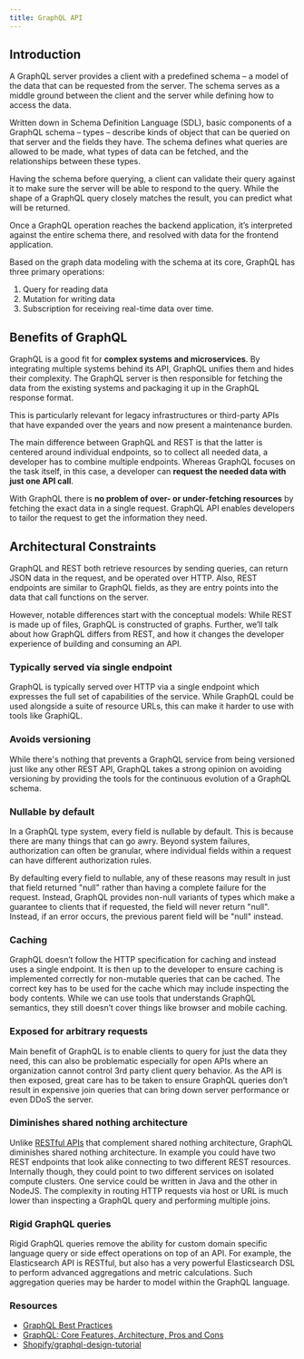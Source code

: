 ```yaml
---
title: GraphQL API
---
```


## Introduction

A GraphQL server provides a client with a predefined schema – a model of the data that can be requested from the server. The schema serves as a middle ground between the client and the server while defining how to access the data.

Written down in Schema Definition Language (SDL), basic components of a GraphQL schema – types – describe kinds of object that can be queried on that server and the fields they have. The schema defines what queries are allowed to be made, what types of data can be fetched, and the relationships between these types.

Having the schema before querying, a client can validate their query against it to make sure the server will be able to respond to the query. While the shape of a GraphQL query closely matches the result, you can predict what will be returned.

Once a GraphQL operation reaches the backend application, it’s interpreted against the entire schema there, and resolved with data for the frontend application.

Based on the graph data modeling with the schema at its core, GraphQL has three primary operations:

1. Query for reading data
2. Mutation for writing data
3. Subscription for receiving real-time data over time.

## Benefits of GraphQL

GraphQL is a good fit for **complex systems and microservices**. By integrating multiple systems behind its API, GraphQL unifies them and hides their complexity. The GraphQL server is then responsible for fetching the data from the existing systems and packaging it up in the GraphQL response format.

This is particularly relevant for legacy infrastructures or third-party APIs that have expanded over the years and now present a maintenance burden.

The main difference between GraphQL and REST is that the latter is centered around individual endpoints, so to collect all needed data, a developer has to combine multiple endpoints. Whereas GraphQL focuses on the task itself, in this case, a developer can **request the needed data with just one API call**.

With GraphQL there is **no problem of over- or under-fetching resources** by fetching the exact data in a single request. GraphQL API enables developers to tailor the request to get the information they need.

## Architectural Constraints

GraphQL and REST both retrieve resources by sending queries, can return JSON data in the request, and be operated over HTTP. Also, REST endpoints are similar to GraphQL fields, as they are entry points into the data that call functions on the server.

However, notable differences start with the conceptual models: While REST is made up of files, GraphQL is constructed of graphs. Further, we’ll talk about how GraphQL differs from REST, and how it changes the developer experience of building and consuming an API.

### Typically served via single endpoint

GraphQL is typically served over HTTP via a single endpoint which expresses the full set of capabilities of the service. While GraphQL could be used alongside a suite of resource URLs, this can make it harder to use with tools like GraphiQL.

### Avoids versioning

While there's nothing that prevents a GraphQL service from being versioned just like any other REST API, GraphQL takes a strong opinion on avoiding versioning by providing the tools for the continuous evolution of a GraphQL schema.

### Nullable by default

In a GraphQL type system, every field is nullable by default. This is because there are many things that can go awry. Beyond system failures, authorization can often be granular, where individual fields within a request can have different authorization rules.

By defaulting every field to nullable, any of these reasons may result in just that field returned "null" rather than having a complete failure for the request. Instead, GraphQL provides non-null variants of types which make a guarantee to clients that if requested, the field will never return "null". Instead, if an error occurs, the previous parent field will be "null" instead.

### Caching

GraphQL doesn’t follow the HTTP specification for caching and instead uses a single endpoint. It is then up to the developer to ensure caching is implemented correctly for non-mutable queries that can be cached. The correct key has to be used for the cache which may include inspecting the body contents. While we can use tools that understands GraphQL semantics, they still doesn’t cover things like browser and mobile caching.

### Exposed for arbitrary requests

Main benefit of GraphQL is to enable clients to query for just the data they need, this can also be problematic especially for open APIs where an organization cannot control 3rd party client query behavior. As the API is then exposed, great care has to be taken to ensure GraphQL queries don’t result in expensive join queries that can bring down server performance or even DDoS the server.

### Diminishes shared nothing architecture

Unlike [RESTful APIs](REST-API) that complement shared nothing architecture, GraphQL diminishes shared nothing architecture. In example you could have two REST endpoints that look alike connecting to two different REST resources. Internally though, they could point to two different services on isolated compute clusters. One service could be written in Java and the other in NodeJS. The complexity in routing HTTP requests via host or URL is much lower than inspecting a GraphQL query and performing multiple joins.

### Rigid GraphQL queries

Rigid GraphQL queries remove the ability for custom domain specific language query or side effect operations on top of an API. For example, the Elasticsearch API is RESTful, but also has a very powerful Elasticsearch DSL to perform advanced aggregations and metric calculations. Such aggregation queries may be harder to model within the GraphQL language.

### Resources

- [GraphQL Best Practices](https://graphql.org/learn/best-practices/)
- [GraphQL: Core Features, Architecture, Pros and Cons](https://www.altexsoft.com/blog/engineering/graphql-core-features-architecture-pros-and-cons/)
- [Shopify/graphql-design-tutorial](https://github.com/Shopify/graphql-design-tutorial/blob/master/TUTORIAL.md)
